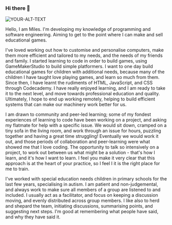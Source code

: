 ### Hi there 👋

<picture>
 <source media="(prefers-color-scheme: dark)" srcset="YOUR-DARKMODE-IMAGE">
 <source media="(prefers-color-scheme: light)" srcset="YOUR-LIGHTMODE-IMAGE">
 <img alt="YOUR-ALT-TEXT" src="YOUR-DEFAULT-IMAGE">
</picture>

Hello, I am Miles. I'm developing my knowledge of programming and software engineering.
Aiming to get to the point where I can make and sell educational games.

I've loved working out how to customise and personalise computers, make them more efficient and tailored to my needs, and the needs of my friends and family. I started learning to code in order to build games, using GameMakerStudio to build simple platformers. I want to one day build educational games for children with additional needs, because many of the children I have taught love playing games, and learn so much from them. Since then, I have learnt the rudiments of HTML, JavaScript, and CSS through Codecademy. I have really enjoyed learning, and I am ready to take it to the next level, and move towards professional education and quality. Ultimately, I hope to end up working remotely, helping to build efficient systems that can make our machinery work better for us.

I am drawn to  community and peer-led learning; some of my fondest experiences of learning to code have been working on a project, and asking my flatmate for help with a specific issue. We would sit down, cramped on a tiny sofa in the living room, and work through an issue for hours, puzzling together and having a great time struggling! Eventually we would work it out, and those periods of collaboration and peer-learning were what showed me that I love coding. The opportunity to talk so intensively on a project, to work out between us what might be a solution - that's how I learn, and it's how I want to learn. I feel you make it very clear that this approach is at the heart of your practice, so I feel I it is the right place for me to train.

I've worked with special education needs children in primary schools for the last few years, specialising in autism.  I am patient and non-judgemental, and always work to make sure all members of a group are listened to and included. I usually act as a facilitator, and focus on keeping a discussion moving, and evenly distributed across group members. I like also to herd and shepard the team, initiating discussions, summarising points, and suggesting next steps. I'm good at remembering what people have said, and why they have said it.


<!--
**MelchiorsHoliday/MelchiorsHoliday** is a ✨ _special_ ✨ repository because its `README.md` (this file) appears on your GitHub profile.

- 🔭 I’m currently working on ...
- 🌱 I’m currently learning ...
- 👯 I’m looking to collaborate on ...
- 🤔 I’m looking for help with ...
- 💬 Ask me about ...
- 📫 How to reach me: ...
- 😄 Pronouns: ...
- ⚡ Fun fact: ...
-->
